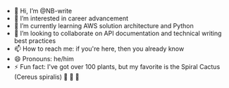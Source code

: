 - 👋 Hi, I’m @NB-write
- 👀 I’m interested in career advancement
- 🌱 I’m currently learning AWS solution architecture and Python
- 💞️ I’m looking to collaborate on API documentation and technical writing best practices
- 📫 How to reach me: if you're here, then you already know
- 😄 Pronouns: he/him
- ⚡ Fun fact: I've got over 100 plants, but my favorite is the Spiral Cactus (Cereus spiralis) 🌱 🌱 🌱 

<!---
NB-write/NB-write is a ✨ special ✨ repository because its `README.md` (this file) appears on your GitHub profile.
You can click the Preview link to take a look at your changes.
--->
